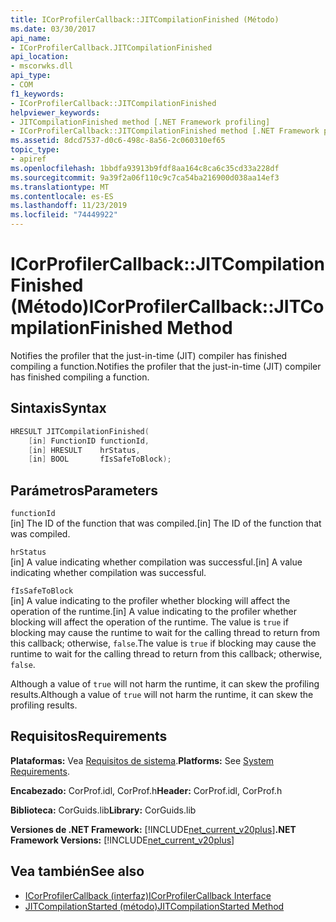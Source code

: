 ```yaml
---
title: ICorProfilerCallback::JITCompilationFinished (Método)
ms.date: 03/30/2017
api_name:
- ICorProfilerCallback.JITCompilationFinished
api_location:
- mscorwks.dll
api_type:
- COM
f1_keywords:
- ICorProfilerCallback::JITCompilationFinished
helpviewer_keywords:
- JITCompilationFinished method [.NET Framework profiling]
- ICorProfilerCallback::JITCompilationFinished method [.NET Framework profiling]
ms.assetid: 8dcd7537-d0c6-498c-8a56-2c060310ef65
topic_type:
- apiref
ms.openlocfilehash: 1bbdfa93913b9fdf8aa164c8ca6c35cd33a228df
ms.sourcegitcommit: 9a39f2a06f110c9c7ca54ba216900d038aa14ef3
ms.translationtype: MT
ms.contentlocale: es-ES
ms.lasthandoff: 11/23/2019
ms.locfileid: "74449922"
---
```

# <a name="icorprofilercallbackjitcompilationfinished-method"></a><span data-ttu-id="e2c68-102">ICorProfilerCallback::JITCompilationFinished (Método)</span><span class="sxs-lookup"><span data-stu-id="e2c68-102">ICorProfilerCallback::JITCompilationFinished Method</span></span>
<span data-ttu-id="e2c68-103">Notifies the profiler that the just-in-time (JIT) compiler has finished compiling a function.</span><span class="sxs-lookup"><span data-stu-id="e2c68-103">Notifies the profiler that the just-in-time (JIT) compiler has finished compiling a function.</span></span>  
  
## <a name="syntax"></a><span data-ttu-id="e2c68-104">Sintaxis</span><span class="sxs-lookup"><span data-stu-id="e2c68-104">Syntax</span></span>  
  
```cpp  
HRESULT JITCompilationFinished(  
    [in] FunctionID functionId,  
    [in] HRESULT    hrStatus,  
    [in] BOOL       fIsSafeToBlock);  
```  
  
## <a name="parameters"></a><span data-ttu-id="e2c68-105">Parámetros</span><span class="sxs-lookup"><span data-stu-id="e2c68-105">Parameters</span></span>  
 `functionId`  
 <span data-ttu-id="e2c68-106">[in] The ID of the function that was compiled.</span><span class="sxs-lookup"><span data-stu-id="e2c68-106">[in] The ID of the function that was compiled.</span></span>  
  
 `hrStatus`  
 <span data-ttu-id="e2c68-107">[in] A value indicating whether compilation was successful.</span><span class="sxs-lookup"><span data-stu-id="e2c68-107">[in] A value indicating whether compilation was successful.</span></span>  
  
 `fIsSafeToBlock`  
 <span data-ttu-id="e2c68-108">[in] A value indicating to the profiler whether blocking will affect the operation of the runtime.</span><span class="sxs-lookup"><span data-stu-id="e2c68-108">[in] A value indicating to the profiler whether blocking will affect the operation of the runtime.</span></span> <span data-ttu-id="e2c68-109">The value is `true` if blocking may cause the runtime to wait for the calling thread to return from this callback; otherwise, `false`.</span><span class="sxs-lookup"><span data-stu-id="e2c68-109">The value is `true` if blocking may cause the runtime to wait for the calling thread to return from this callback; otherwise, `false`.</span></span>  
  
 <span data-ttu-id="e2c68-110">Although a value of `true` will not harm the runtime, it can skew the profiling results.</span><span class="sxs-lookup"><span data-stu-id="e2c68-110">Although a value of `true` will not harm the runtime, it can skew the profiling results.</span></span>  
  
## <a name="requirements"></a><span data-ttu-id="e2c68-111">Requisitos</span><span class="sxs-lookup"><span data-stu-id="e2c68-111">Requirements</span></span>  
 <span data-ttu-id="e2c68-112">**Plataformas:** Vea [Requisitos de sistema](../../../../docs/framework/get-started/system-requirements.md).</span><span class="sxs-lookup"><span data-stu-id="e2c68-112">**Platforms:** See [System Requirements](../../../../docs/framework/get-started/system-requirements.md).</span></span>  
  
 <span data-ttu-id="e2c68-113">**Encabezado:** CorProf.idl, CorProf.h</span><span class="sxs-lookup"><span data-stu-id="e2c68-113">**Header:** CorProf.idl, CorProf.h</span></span>  
  
 <span data-ttu-id="e2c68-114">**Biblioteca:** CorGuids.lib</span><span class="sxs-lookup"><span data-stu-id="e2c68-114">**Library:** CorGuids.lib</span></span>  
  
 <span data-ttu-id="e2c68-115">**Versiones de .NET Framework:** [!INCLUDE[net_current_v20plus](../../../../includes/net-current-v20plus-md.md)]</span><span class="sxs-lookup"><span data-stu-id="e2c68-115">**.NET Framework Versions:** [!INCLUDE[net_current_v20plus](../../../../includes/net-current-v20plus-md.md)]</span></span>  
  
## <a name="see-also"></a><span data-ttu-id="e2c68-116">Vea también</span><span class="sxs-lookup"><span data-stu-id="e2c68-116">See also</span></span>

- [<span data-ttu-id="e2c68-117">ICorProfilerCallback (interfaz)</span><span class="sxs-lookup"><span data-stu-id="e2c68-117">ICorProfilerCallback Interface</span></span>](../../../../docs/framework/unmanaged-api/profiling/icorprofilercallback-interface.md)
- [<span data-ttu-id="e2c68-118">JITCompilationStarted (método)</span><span class="sxs-lookup"><span data-stu-id="e2c68-118">JITCompilationStarted Method</span></span>](../../../../docs/framework/unmanaged-api/profiling/icorprofilercallback-jitcompilationstarted-method.md)
